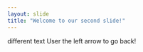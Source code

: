 ```yaml
---
layout: slide
title: "Welcome to our second slide!"
---
```

different text
User the left arrow to go back!
